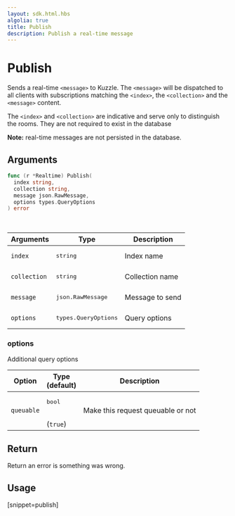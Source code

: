 ```yaml
---
layout: sdk.html.hbs
algolia: true
title: Publish
description: Publish a real-time message
---
```


# Publish

Sends a real-time `<message>` to Kuzzle. The `<message>` will be dispatched to all clients with subscriptions matching the `<index>`, the `<collection>` and the `<message>` content.

The `<index>` and `<collection>` are indicative and serve only to distinguish the rooms. They are not required to exist in the database

**Note:** real-time messages are not persisted in the database.

## Arguments

```go
func (r *Realtime) Publish(
  index string,
  collection string,
  message json.RawMessage,
  options types.QueryOptions
) error
```

<br/>

| Arguments    | Type    | Description |
|--------------|---------|-------------|
| `index` | <pre>string</pre> | Index name    |
| `collection` | <pre>string</pre> | Collection name    |
| `message` | <pre>json.RawMessage</pre> | Message to send |
| `options` | <pre>types.QueryOptions</pre> | Query options    |

### options

Additional query options

| Option     | Type<br/>(default)  | Description   |
| ---------- | ------- | --------------------------------- |
| `queuable` | <pre>bool</pre><br/>(`true`) | Make this request queuable or not |

## Return

Return an error is something was wrong.

## Usage

[snippet=publish]
